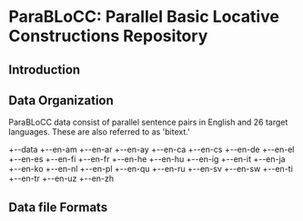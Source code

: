 # ParaBLoCC: Parallel Basic Locative Constructions Repository

## Introduction

## Data Organization
ParaBLoCC data consist of parallel sentence pairs in English and 26 target languages. These are also referred to as 'bitext.'  

+--data
	+--en-am
	+--en-ar
	+--en-ay
	+--en-ca
	+--en-cs
	+--en-de
	+--en-el
	+--en-es
	+--en-fi
	+--en-fr
	+--en-he
	+--en-hu
	+--en-ig
	+--en-it
	+--en-ja
	+--en-ko
	+--en-nl
	+--en-pl
	+--en-qu
	+--en-ru
	+--en-sv
	+--en-sw
	+--en-ti
	+--en-tr
	+--en-uz
	+--en-zh

## Data file Formats
